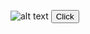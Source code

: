 ![alt text](https://i.ibb.co/59scyTp/Screenshot-2022-12-12-194138.png)
<button onclick="window.location.href='https://bing.com';">Click</button>
